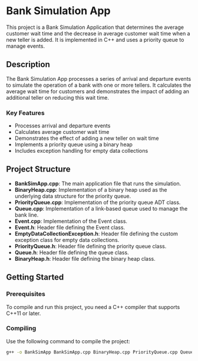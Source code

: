 # Bank Simulation App

This project is a Bank Simulation Application that determines the average customer wait time and the decrease in average customer wait time when a new teller is added. It is implemented in C++ and uses a priority queue to manage events.

## Description

The Bank Simulation App processes a series of arrival and departure events to simulate the operation of a bank with one or more tellers. It calculates the average wait time for customers and demonstrates the impact of adding an additional teller on reducing this wait time.

### Key Features

- Processes arrival and departure events
- Calculates average customer wait time
- Demonstrates the effect of adding a new teller on wait time
- Implements a priority queue using a binary heap
- Includes exception handling for empty data collections

## Project Structure

- **BankSimApp.cpp**: The main application file that runs the simulation.
- **BinaryHeap.cpp**: Implementation of a binary heap used as the underlying data structure for the priority queue.
- **PriorityQueue.cpp**: Implementation of the priority queue ADT class.
- **Queue.cpp**: Implementation of a link-based queue used to manage the bank line.
- **Event.cpp**: Implementation of the Event class.
- **Event.h**: Header file defining the Event class.
- **EmptyDataCollectionException.h**: Header file defining the custom exception class for empty data collections.
- **PriorityQueue.h**: Header file defining the priority queue class.
- **Queue.h**: Header file defining the queue class.
- **BinaryHeap.h**: Header file defining the binary heap class.

## Getting Started

### Prerequisites

To compile and run this project, you need a C++ compiler that supports C++11 or later.

### Compiling

Use the following command to compile the project:

```bash
g++ -o BankSimApp BankSimApp.cpp BinaryHeap.cpp PriorityQueue.cpp Queue.cpp
